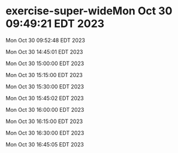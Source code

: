 # exercise-super-wideMon Oct 30 09:49:21 EDT 2023


Mon Oct 30 09:52:48 EDT 2023


Mon Oct 30 14:45:01 EDT 2023


Mon Oct 30 15:00:00 EDT 2023


Mon Oct 30 15:15:00 EDT 2023


Mon Oct 30 15:30:00 EDT 2023


Mon Oct 30 15:45:02 EDT 2023


Mon Oct 30 16:00:00 EDT 2023


Mon Oct 30 16:15:00 EDT 2023


Mon Oct 30 16:30:00 EDT 2023


Mon Oct 30 16:45:05 EDT 2023
